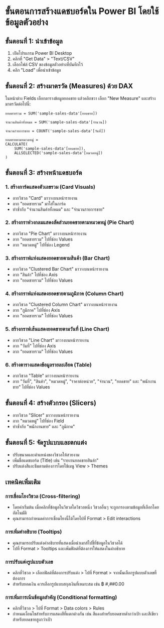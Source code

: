 # ขั้นตอนการสร้างแดชบอร์ดใน Power BI โดยใช้ข้อมูลตัวอย่าง

## ขั้นตอนที่ 1: นำเข้าข้อมูล

1. เปิดโปรแกรม Power BI Desktop
2. คลิกที่ "Get Data" > "Text/CSV"
3. เลือกไฟล์ CSV ของข้อมูลตัวอย่างที่บันทึกไว้
4. คลิก "Load" เพื่อนำเข้าข้อมูล

## ขั้นตอนที่ 2: สร้างมาตรวัด (Measures) ด้วย DAX

ในหน้าต่าง Fields เลือกตารางข้อมูลยอดขาย แล้วคลิกขวา เลือก "New Measure" และสร้างมาตรวัดต่อไปนี้:

```
ยอดขายรวม = SUM('sample-sales-data'[ยอดขาย])
```

```
จำนวนสินค้าทั้งหมด = SUM('sample-sales-data'[จำนวน])
```

```
จำนวนรายการขาย = COUNT('sample-sales-data'[วันที่])
```

```
ยอดขายตามหมวดหมู่ = 
CALCULATE(
    SUM('sample-sales-data'[ยอดขาย]),
    ALLSELECTED('sample-sales-data'[หมวดหมู่])
)
```

## ขั้นตอนที่ 3: สร้างหน้าแดชบอร์ด

### 1. สร้างการ์ดแสดงตัวเลขรวม (Card Visuals)
* ลากวิชวล "Card" มาวางบนหน้ารายงาน
* ลาก "ยอดขายรวม" มาใส่ในการ์ด
* ทำซ้ำกับ "จำนวนสินค้าทั้งหมด" และ "จำนวนรายการขาย"

### 2. สร้างกราฟวงกลมแสดงสัดส่วนยอดขายตามหมวดหมู่ (Pie Chart)
* ลากวิชวล "Pie Chart" มาวางบนหน้ารายงาน
* ลาก "ยอดขายรวม" ไปที่ช่อง Values
* ลาก "หมวดหมู่" ไปที่ช่อง Legend

### 3. สร้างกราฟแท่งแสดงยอดขายตามสินค้า (Bar Chart)
* ลากวิชวล "Clustered Bar Chart" มาวางบนหน้ารายงาน
* ลาก "สินค้า" ไปที่ช่อง Axis
* ลาก "ยอดขายรวม" ไปที่ช่อง Values

### 4. สร้างกราฟแท่งแสดงยอดขายตามภูมิภาค (Column Chart)
* ลากวิชวล "Clustered Column Chart" มาวางบนหน้ารายงาน
* ลาก "ภูมิภาค" ไปที่ช่อง Axis
* ลาก "ยอดขายรวม" ไปที่ช่อง Values

### 5. สร้างกราฟเส้นแสดงยอดขายตามวันที่ (Line Chart)
* ลากวิชวล "Line Chart" มาวางบนหน้ารายงาน
* ลาก "วันที่" ไปที่ช่อง Axis
* ลาก "ยอดขายรวม" ไปที่ช่อง Values

### 6. สร้างตารางแสดงข้อมูลรายละเอียด (Table)
* ลากวิชวล "Table" มาวางบนหน้ารายงาน
* ลาก "วันที่", "สินค้า", "หมวดหมู่", "ราคาต่อหน่วย", "จำนวน", "ยอดขาย" และ "พนักงานขาย" ไปที่ช่อง Values

## ขั้นตอนที่ 4: สร้างตัวกรอง (Slicers)
* ลากวิชวล "Slicer" มาวางบนหน้ารายงาน
* ลาก "หมวดหมู่" ไปที่ช่อง Field
* ทำซ้ำกับ "พนักงานขาย" และ "ภูมิภาค"

## ขั้นตอนที่ 5: จัดรูปแบบและตกแต่ง
* ปรับขนาดและตำแหน่งของวิชวลให้สวยงาม
* เพิ่มชื่อแดชบอร์ด (Title) เช่น "รายงานยอดขายสินค้า"
* ปรับแต่งสีและธีมตามต้องการโดยใช้เมนู View > Themes

## เทคนิคเพิ่มเติม

### การเชื่อมโยงวิชวล (Cross-filtering)
* โดยค่าเริ่มต้น เมื่อคลิกที่ข้อมูลในวิชวลใดวิชวลหนึ่ง วิชวลอื่นๆ จะถูกกรองตามข้อมูลที่เลือกโดยอัตโนมัติ
* คุณสามารถกำหนดค่าการเชื่อมโยงนี้ได้โดยไปที่ Format > Edit interactions

### การเพิ่มคำอธิบาย (Tooltips)
* คุณสามารถปรับแต่งคำอธิบายที่แสดงเมื่อนำเมาส์ไปชี้ที่ข้อมูลในวิชวลได้
* ไปที่ Format > Tooltips และเพิ่มฟิลด์ที่ต้องการให้แสดงในคำอธิบาย

### การปรับแต่งรูปแบบตัวเลข
* คลิกที่วิชวล > เลือกฟิลด์ที่ต้องการปรับแต่ง > ไปที่ Format > จากนั้นเลือกรูปแบบตัวเลขที่ต้องการ
* สำหรับยอดเงิน ควรเลือกรูปแบบสกุลเงินที่เหมาะสม เช่น ฿ #,##0.00

### การเพิ่มการเน้นข้อมูลสำคัญ (Conditional formatting)
* คลิกที่วิชวล > ไปที่ Format > Data colors > Rules
* กำหนดเงื่อนไขสำหรับการแสดงสีที่แตกต่างกัน เช่น สีแดงสำหรับยอดขายต่ำกว่าเป้า และสีเขียวสำหรับยอดขายสูงกว่าเป้า

